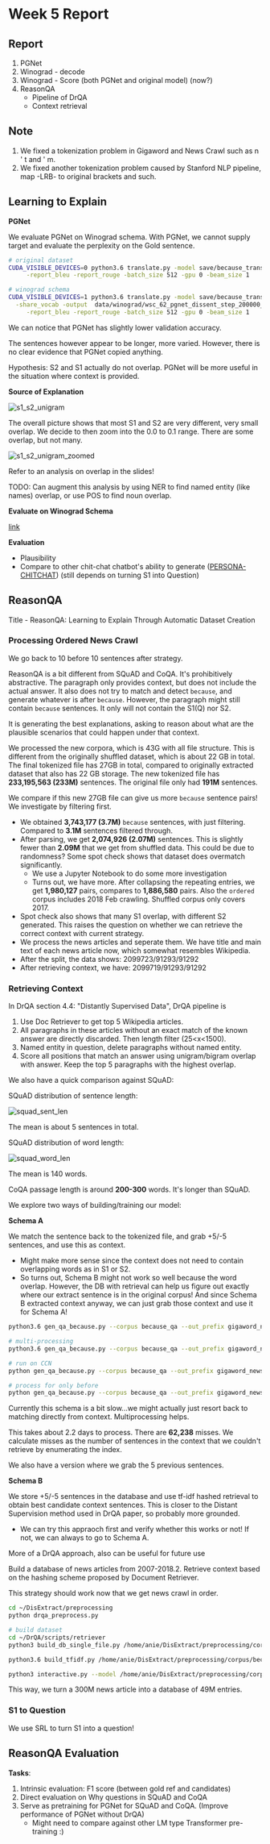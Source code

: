 # Week 5 Report

## Report

1. PGNet
2. Winograd - decode
3. Winograd - Score (both PGNet and original model) (now?)
4. ReasonQA
   - Pipeline of DrQA
   - Context retrieval

## Note

1. We fixed a tokenization problem in Gigaword and News Crawl such as n ' t and ' m.
2. We fixed another tokenization problem caused by Stanford NLP pipeline, map -LRB- to original brackets and such.

## Learning to Explain

**PGNet**

We evaluate PGNet on Winograd schema. With PGNet, we cannot supply target and evaluate the perplexity on the Gold sentence.

```bash
# original dataset
CUDA_VISIBLE_DEVICES=0 python3.6 translate.py -model save/because_transformer_copy_attn_sep24/dissent_step_200000.pt -src data/src-test.txt -share_vocab -output save/because_transformer_copy_attn_sep24/dissent_step_200000_pred.txt -replace_unk \
     -report_bleu -report_rouge -batch_size 512 -gpu 0 -beam_size 1

# winograd schema
CUDA_VISIBLE_DEVICES=1 python3.6 translate.py -model save/because_transformer_copy_attn_sep24/dissent_step_200000.pt -src  data/winograd/src-wsc62.txt \
  -share_vocab -output  data/winograd/wsc_62_pgnet_dissent_step_200000_pred.txt -replace_unk \
     -report_bleu -report_rouge -batch_size 512 -gpu 0 -beam_size 1 
```

We can notice that PGNet has slightly lower validation accuracy.

The sentences however appear to be longer, more varied. However, there is no clear evidence that PGNet copied anything.

Hypothesis: S2 and S1 actually do not overlap. PGNet will be more useful in the situation where context is provided.

**Source of Explanation**

![s1_s2_unigram](./assets/week5/s1_s2_unigram_overlap.png)

The overall picture shows that most S1 and S2 are very different, very small overlap. We decide to then zoom into the 0.0 to 0.1 range. There are some overlap, but not many.

![s1_s2_unigram_zoomed](./assets/week5/s1_s2_unigram_overlap_zoomed.png)

Refer to an analysis on overlap in the slides!

TODO: Can augment this analysis by using NER to find named entity (like names) overlap, or use POS to find noun overlap.

**Evaluate on Winograd Schema**

[link](http://nbviewer.jupyter.org/github/windweller/DisExtract/blob/edge/models/notes/assets/week3/Winograd%20S2%20Generation.ipynb)

**Evaluation**

- Plausibility
- Compare to other chit-chat chatbot's ability to generate ([PERSONA-CHITCHAT](https://arxiv.org/pdf/1801.07243.pdf)) (still depends on turning S1 into Question)

## ReasonQA

Title - ReasonQA: Learning to Explain Through Automatic Dataset Creation

### Processing Ordered News Crawl

We go back to 10 before 10 sentences after strategy.

ReasonQA is a bit different from SQuAD and CoQA. It's prohibitively abstractive. The paragraph only provides context, but does not include the actual answer. It also does not try to match and detect `because`, and generate whatever is after `because`. However, the paragraph might still contain `because` sentences. It only will not contain the S1(Q) nor S2.

It is generating the best explanations, asking to reason about what are the plausible scenarios that could happen under that context.

We processed the new corpora, which is 43G with all file structure. This is different from the originally shuffled dataset, which is about 22 GB in total. The final tokenized file has 27GB in total, compared to originally extracted dataset that also has 22 GB storage. The new tokenized file has **233,195,563 (233M)** sentences. The original file only had **191M** sentences.

We compare if this new 27GB file can give us more `because` sentence pairs! We investigate by filtering first.

* We obtained **3,743,177 (3.7M)**  `because` sentences, with just filtering. Compared to **3.1M** sentences filtered through.
* After parsing, we get **2,074,926 (2.07M)** sentences. This is slightly fewer than **2.09M** that we get from shuffled data. This could be due to randomness? Some spot check shows that dataset does overmatch significantly.
  * We use a Jupyter Notebook to do some more investigation
  * Turns out, we have more. After collapsing the repeating entries, we get **1,980,127** pairs, compares to **1,886,580** pairs. Also the `ordered` corpus includes 2018 Feb crawling. Shuffled corpus only covers 2017.
* Spot check also shows that many S1 overlap, with different S2 generated. This raises the question on whether we can retrieve the correct context with current strategy.
* We process the news articles and seperate them. We have title and main text of each news article now, which somewhat resembles Wikipedia.
* After the split, the data shows: 2099723/91293/91292
* After retrieving context, we have: 2099719/91293/91292

### Retrieving Context

In DrQA section 4.4: "Distantly Supervised Data", DrQA pipeline is

1. Use Doc Retriever to get top 5 Wikipedia articles.
2. All paragraphs in these articles without an exact match of the known answer are directly discarded. Then length filter (25<x<1500).
3. Named entity in question, delete paragraphs without named entity.
4. Score all positions that match an answer using unigram/bigram overlap with answer. Keep the top 5 paragraphs with the highest overlap.

We also have a quick comparison against SQuAD:

SQuAD distribution of sentence length:

![squad_sent_len](./assets/week5/squad_sent_len.png)

The mean is about 5 sentences in total.

SQuAD distribution of word length:

![squad_word_len](./assets/week5/squad_word_len.png)

The mean is 140 words.

CoQA passage length is around **200-300** words. It's longer than SQuAD.

We explore two ways of building/training our model:

**Schema A**

We match the sentence back to the tokenized file, and grab +5/-5 sentences, and use this as context.

- Might make more sense since the context does not need to contain overlapping words as in S1 or S2.
- So turns out, Schema B might not work so well because the word overlap. However, the DB with retrieval can help us figure out exactly where our extract sentence is in the original corpus! And since Schema B extracted context anyway, we can just grab those context and use it for Schema A!

```bash
python3.6 gen_qa_because.py --corpus because_qa --out_prefix gigaword_newscrawl_ctx_s1_s2_2018oct2 --data_json ./corpus/because/because_db_buffer10.txt --model ./corpus/because/because_db_buffer10-tfidf-ngram=2-hash=16777216-tokenizer=simple.npz --train_size 0.92

# multi-processing
python3.6 gen_qa_because.py --corpus because_qa --out_prefix gigaword_newscrawl_ctx_s1_s2_2018oct2 --data_json ./corpus/because/because_db_buffer10.txt --model ./corpus/because/because_db_buffer10-tfidf-ngram=2-hash=16777216-tokenizer=simple.npz --train_size 0.92 --workers 12

# run on CCN
python gen_qa_because.py --corpus because_qa --out_prefix gigaword_newscrawl_ctx_s1_s2_2018oct2 --data_json /mnt/fs5/anie/DisExtract/preprocessing/corpus/because/because_db_buffer10.txt --model /mnt/fs5/anie/DisExtract/preprocessing/corpus/because/because_db_buffer10-tfidf-ngram=2-hash=16777216-tokenizer=simple.npz --train_size 0.92 --workers 46

# process for only before
python gen_qa_because.py --corpus because_qa --out_prefix gigaword_newscrawl_ctx_before_5_s1_s2_2018oct5 --data_json /mnt/fs5/anie/DisExtract/preprocessing/corpus/because/because_db_buffer10.txt --model /mnt/fs5/anie/DisExtract/preprocessing/corpus/because/because_db_buffer10-tfidf-ngram=2-hash=16777216-tokenizer=simple.npz --train_size 0.92 --workers 30 --only_before --context_len 5
```

Currently this schema is a bit slow...we might actually just resort back to matching directly from context. Multiprocessing helps.

This takes about 2.2 days to process. There are **62,238** misses. We calculate misses as the number of sentences in the context that we couldn't retrieve by enumerating the index.

We also have a version where we grab the 5 previous sentences.

**Schema B**

We store +5/-5 sentences in the database and use tf-idf hashed retrieval to obtain best candidate context sentences. This is closer to the Distant Supervision method used in DrQA paper, so probably more grounded.

- We can try this appraoch first and verify whether this works or not! If not, we can always to go to Schema A.

More of a DrQA approach, also can be useful for future use

Build a database of news articles from 2007-2018.2. Retrieve context based on the hashing scheme proposed by Document Retriever.

This strategy should work now that we get news crawl in order.

```bash
cd ~/DisExtract/preprocessing
python drqa_preprocess.py

# build dataset
cd ~/DrQA/scripts/retriever
python3 build_db_single_file.py /home/anie/DisExtract/preprocessing/corpus/because/because_db_buffer10.txt /home/anie/DisExtract/preprocessing/corpus/because/because_db_buffer10.db

python3.6 build_tfidf.py /home/anie/DisExtract/preprocessing/corpus/because/because_db_buffer10.db  /home/anie/DisExtract/preprocessing/corpus/because/ --num-workers 8

python3 interactive.py --model /home/anie/DisExtract/preprocessing/corpus/because/because_db_buffer10-tfidf-ngram=2-hash=16777216-tokenizer=simple.npz --data_json /home/anie/DisExtract/preprocessing/corpus/because/because_db_buffer10.txt --filter
```

This way, we turn a 300M news article into a database of 49M entries.

### S1 to Question

We use SRL to turn S1 into a question! 

## ReasonQA Evaluation

**Tasks**:

1. Intrinsic evaluation: F1 score (between gold ref and candidates)
2. Direct evaluation on Why questions in SQuAD and CoQA
3. Serve as pretraining for PGNet for SQuAD and CoQA. (Improve performance of PGNet without DrQA)
   - Might need to compare against other LM type Transformer pre-training :)